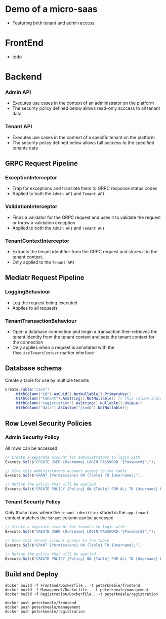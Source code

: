 # Demo of a micro-saas 
- Featuring both tenant and admin access

# FrontEnd

- todo

# Backend

### Admin API
- Executes use cases in the context of an administrator on the platform
- The security policy defined below allows read-only acccess to all tenant data

### Tenant API
- Executes use cases in the context of a specific tenant on the platform
- The security policy defined below allows full acccess to the specified tenants data

## GRPC Request Pipeline

### ExceptionInterceptor
- Trap for exceptions and translate them to GRPC response status codes
- Applied to both the `Admin API` and `Tenant API`

### ValidationInterceptor
- Finds a validator for the GRPC request and uses it to validate the request or throw a validation exception
- Applied to both the `Admin API` and `Tenant API`

### TenantContextInterceptor
- Extracts the tenant identifier from the GRPC request and stores it in the tenant context.
- Only applied to the `Tenant API`

## Mediatr Request Pipeline

### LoggingBehaviour
- Log the request being executed
- Applies to all requests

### TenantTransactionBehaviour
- Open a database connection and begin a transaction then retrieves the tenant identity from the tenant context and sets the tenant context for the connection 
- Only applies when a request is annotated with the `IRequireTenantContext` marker interface

## Database schema
Create a table for use by multiple tenants
```cs
Create.Table("cars")
    .WithColumn("id").AsGuid().NotNullable().PrimaryKey()
    .WithColumn("tenant").AsString().NotNullable() // This column indicates which tenant a row belongs to
    .WithColumn("registration").AsString().Nullable().Unique()
    .WithColumn("data").AsCustom("jsonb").NotNullable();
```   

## Row Level Security Policies

### Admin Security Policy

All rows can be accessed

```csharp
// Create a separate account for administrators to login with
Execute.Sql($"CREATE USER {Username} LOGIN PASSWORD '{Password}';");

// Give this administrators account access to the table 
Execute.Sql($"GRANT {Permissions} ON {Table} TO {Username};");

// Define the policy that will be applied
Execute.Sql($"CREATE POLICY {Policy} ON {Table} FOR ALL TO {Username} USING (true);");
```

### Tenant Security Policy

Only those rows where the `tenant identifier` stored in the `app.tenant` context matches the `tenant` column can be
accessed

```csharp
// Create a separate account for tenants to login with
Execute.Sql($"CREATE USER {Username} LOGIN PASSWORD '{Password}';");

// Give this tenant account access to the table 
Execute.Sql($"GRANT {Permissions} ON {Table} TO {Username};");

// Define the policy that will be applied
Execute.Sql($"CREATE POLICY {Policy} ON {Table} FOR ALL TO {Username} USING ({Column} = current_setting('app.tenant')::VARCHAR);");
```

## Build and Deploy
```shell
docker build -f Frontend/Dockerfile . -t peterkneale/frontend
docker build -f Management/Dockerfile . -t peterkneale/management
docker build -f Registration/Dockerfile . -t peterkneale/registration

docker push peterkneale/frontend
docker push peterkneale/management
docker push peterkneale/registration
```
